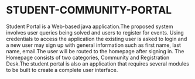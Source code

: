 # STUDENT-COMMUNITY-PORTAL
Student Portal is a Web-based java application.The proposed system involves user queries being solved and users to register for events. Using credentials to access the application the existing user is asked to login and a new user may sign up with general information such as first name, last name, email.The user will be routed to the homepage after signing in. The Homepage consists of two categories, Community and Registration Desk.The student portal is also an application that requires several modules to be built to create a complete user interface.
